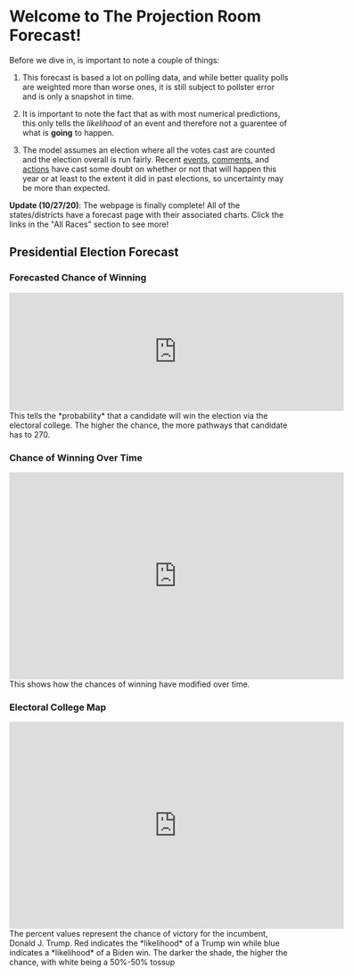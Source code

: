 # Welcome to The Projection Room Forecast!

Before we dive in, is important to note a couple of things:

1) This forecast is based a lot on polling data, and while better quality polls are weighted more than worse ones, it is still subject to pollster error and is only a snapshot in time.

2) It is important to note the fact that as with most numerical predictions, this only tells the *likelihood* of an event and therefore not a guarentee of what is **going** to happen.

3) The model assumes an election where all the votes cast are counted and the election overall is run fairly. Recent [events](https://ballotpedia.org/Changes_to_election_dates,_procedures,_and_administration_in_response_to_the_coronavirus_(COVID-19)_pandemic,_2020), [comments](https://www.vox.com/policy-and-politics/2020/9/30/21454325/trump-2020-peaceful-transition-election-stealing), and [actions](https://fivethirtyeight.com/features/five-ways-trump-and-gop-officials-are-undermining-the-election-process/) have cast some doubt on whether or not that will happen this year or at least to the extent it did in past elections, so uncertainty may be more than expected.

**Update (10/27/20)**: The webpage is finally complete! All of the states/districts have a forecast page with their associated charts. Click the links in the "All Races" section to see more!

## Presidential Election Forecast
### Forecasted Chance of Winning
<iframe width="600" height="212" seamless frameborder="0" scrolling="no" src="https://docs.google.com/spreadsheets/d/e/2PACX-1vQT7zI2PyREKcBTf5CJflh-Y0O-B_E0DExA0AQJICXH9gMMJia4ugx6LezMPtNZ3qWxozhOZFA_zbL6/pubchart?oid=1003958298&amp;format=interactive"></iframe>
This tells the *probability* that a candidate will win the election via the electoral college. The higher the chance, the more pathways that candidate has to 270.

### Chance of Winning Over Time
<iframe width="600" height="371" seamless frameborder="0" scrolling="no" src="https://docs.google.com/spreadsheets/d/e/2PACX-1vQT7zI2PyREKcBTf5CJflh-Y0O-B_E0DExA0AQJICXH9gMMJia4ugx6LezMPtNZ3qWxozhOZFA_zbL6/pubchart?oid=1593274173&amp;format=interactive"></iframe>
This shows how the chances of winning have modified over time.

### Electoral College Map
<iframe width="600" height="371" seamless frameborder="0" scrolling="no" src="https://docs.google.com/spreadsheets/d/e/2PACX-1vRsb4OQeyJBX2P0Od5zN1-S6EGaB4ChjwERt_hbjkp9ck_4XTCZx_SgDzaDxgietocK2hPAtlgFdS6d/pubchart?oid=2086820880&amp;format=interactive"></iframe>
The percent values represent the chance of victory for the incumbent, Donald J. Trump. Red indicates the *likelihood* of a Trump win while blue indicates a *likelihood* of a Biden win. The darker the shade, the higher the chance, with white being a 50%-50% tossup

<html>
        <head></head>
        <body>
                <script type="text/javascript" src="https://www.gstatic.com/charts/loader.js"></script>
                <script type="text/javascript">
        google.charts.load('current', {
                'packages': ['corechart']
              });
              google.charts.setOnLoadCallback(drawBubbleChart);

              function drawBubbleChart() {

                var query = new google.visualization.Query('https://docs.google.com/spreadsheets/d/1DLtvZ9YqcIoV_mxNDHvvyTXpaycDfGqPYhaNhJEwe68/gviz/tq?gid=553196491');

                query.setQuery('SELECT A, C, D, B, F LIMIT 57 OFFSET 1');
                query.send(handleQueryResponse);

              }

              function handleQueryResponse(response) {

                if (response.isError()) {
                  alert('Error in query: ' + response.getMessage() + ' ' + response.getDetailedMessage());
                  return;
                }

                var data = response.getDataTable();

                var options = {
                  title: "State Forecast",
                  hAxis: {
                    title: "Chance of Victory",
                    maxValue: 1.25
                  },
                  vAxis: {
                    title: "Points"
                  },
                  sizeAxis: {
                        title: "Biden"
                  },
                  colorAxis:{
                        title: "Margin of Victory (%)",
                    colors: ['red', 'white', 'blue']
                  },
                  bubble: {
                    textStyle: {
                      fontSize: 11
                    }
                  }
                }

                //Alter chance to reflect on Joe Biden chance of victory
                for(var i = 0; i < 56; i++){
                        var chance = data.getValue(i, 1);
                        if(chance < 0.5){
                        data.setValue(i, 1, 1 - chance);
                  }
                }

                var chart = new google.visualization.BubbleChart(document.getElementById('series_chart_div'));
                chart.draw(data, options);

              }
        </script>
        <div id="series_chart_div" style="width: 900px; height: 500px;"></div>
        </body>
</html>

### Electoral Votes Over Time
<iframe width="600" height="371" seamless frameborder="0" scrolling="no" src="https://docs.google.com/spreadsheets/d/e/2PACX-1vQT7zI2PyREKcBTf5CJflh-Y0O-B_E0DExA0AQJICXH9gMMJia4ugx6LezMPtNZ3qWxozhOZFA_zbL6/pubchart?oid=993494504&amp;format=interactive"></iframe>
A look at how the range of forecasted electoral votes have changed over the course of time. Remember, 270 votes are required to win. A 269-269 tie results in a much more [complicated process to choose the president](https://www.270towin.com/content/electoral-college-ties/). Dotted lines represent the 90% confidence interval for each candidate.

### Forecasted Vote Share
<iframe width="600" height="371" seamless frameborder="0" scrolling="no" src="https://docs.google.com/spreadsheets/d/e/2PACX-1vQT7zI2PyREKcBTf5CJflh-Y0O-B_E0DExA0AQJICXH9gMMJia4ugx6LezMPtNZ3qWxozhOZFA_zbL6/pubchart?oid=1119499338&amp;format=interactive"></iframe>
This is a look at what the vote share could look like on election day using historical data and polling averages.

### Popular Vote Over Time
<iframe width="600" height="371" seamless frameborder="0" scrolling="no" src="https://docs.google.com/spreadsheets/d/e/2PACX-1vQT7zI2PyREKcBTf5CJflh-Y0O-B_E0DExA0AQJICXH9gMMJia4ugx6LezMPtNZ3qWxozhOZFA_zbL6/pubchart?oid=687436770&amp;format=interactive"></iframe>
A look at how the range of the forecasted vote share has changed over the course of time. Dotted lines represent the 90% confidence interval for each candidate.

### Battleground Races
These are the races that are either the most interesting or most likely to get interesting 

[Arizona](https://theprforecast.com/arizona/) | [Colorado](https://theprforecast.com/colorado/) |
[Florida](https://theprforecast.com/florida/) | [Georgia](https://theprforecast.com/georgia/) |
[Iowa](https://theprforecast.com/iowa/) | [Maine (Statewide)](https://theprforecast.com/maine/) |
[Michigan](https://theprforecast.com/michigan/) | [Minnesota](https://theprforecast.com/minnesota/) |
[Nevada](https://theprforecast.com/nevada/) | [New Hampshire](https://theprforecast.com/new_hampshire/) |
[New Mexico](https://theprforecast.com/new_mexico/) | [North Carolina](https://theprforecast.com/north_carolina/) |
[Ohio](https://theprforecast.com/ohio/) | [Pennsylvania](https://theprforecast.com/pennsylvania/) |
[Texas](https://theprforecast.com/texas/) | [Wisconsin](https://theprforecast.com/wisconsin/) | 
[Maine CD-2](https://theprforecast.com/maine_cd_2/) | [Nebraska CD-2](https://theprforecast.com/nebraska_cd_2/)

### Tipping Point
<iframe width="500" height="371" src="https://docs.google.com/spreadsheets/d/e/2PACX-1vQT7zI2PyREKcBTf5CJflh-Y0O-B_E0DExA0AQJICXH9gMMJia4ugx6LezMPtNZ3qWxozhOZFA_zbL6/pubhtml?gid=1871926673&amp;single=true&amp;widget=true&amp;headers=false"></iframe>
The tipping point is defined as the state that gets the eventual winner their 270th electoral vote. Here is a list of the races that are most likely to do just that, along with the forecasted margins of victory (negative if Biden leads, positive if Trump leads). Note that Nebraska and Maine use a [slightly different system](https://www.270towin.com/content/split-electoral-votes-maine-and-nebraska/) to allocate electors than winner-take-all, so the statewide vote for both is denoted with a (S) while the congressional districts are labeled individually.


### Race Overview
<iframe width="500" height="371" src="https://docs.google.com/spreadsheets/d/e/2PACX-1vRsb4OQeyJBX2P0Od5zN1-S6EGaB4ChjwERt_hbjkp9ck_4XTCZx_SgDzaDxgietocK2hPAtlgFdS6d/pubhtml?gid=160042951&amp;single=true&amp;widget=true&amp;headers=false"></iframe>
Highlighted bold states are battleground races. Note that the margin of victory is negative if Biden leads and positive if Trump leads. Note that Nebraska and Maine use a [slightly different system](https://www.270towin.com/content/split-electoral-votes-maine-and-nebraska/) to allocate electors than winner-take-all, so the statewide vote for both is denoted with a (S) while the congressional districts are labeled individually.

### All Races
[Alabama](https://theprforecast.com/alabama/)                           | [Alaska](https://theprforecast.com/alaska/)                 |
[Arizona](https://theprforecast.com/arizona/)                           | [Arkansas](https://theprforecast.com/arkansas/)             |
[California](https://theprforecast.com/california/)                     | [Colorado](https://theprforecast.com/colorado/)             |
[Connecticut](https://theprforecast.com/connecticut/)                   | [Delaware](https://theprforecast.com/delaware/)             |
[District of Columbia](https://theprforecast.com/district_of_columbia/) | [Florida](https://theprforecast.com/florida/)               |
[Georgia](https://theprforecast.com/georgia/)                           | [Hawaii](https://theprforecast.com/hawaii/)                 |
[Idaho](https://theprforecast.com/idaho/)                               | [Illinois](https://theprforecast.com/illinois/)             |
[Indiana](https://theprforecast.com/indiana/)                           | [Iowa](https://theprforecast.com/iowa/)                     |
[Kansas](https://theprforecast.com/kansas/)                             | [Kentucky](https://theprforecast.com/kentucky/)             |
[Louisiana](https://theprforecast.com/louisiana/)                       | [Maine (Statewide)](https://theprforecast.com/maine/)       |
[Maryland](https://theprforecast.com/maryland/)                         | [Massachusetts](https://theprforecast.com/massachusetts/)   |
[Michigan](https://theprforecast.com/michigan/)                         | [Minnesota](https://theprforecast.com/minnesota/)           |
[Mississippi](https://theprforecast.com/mississippi/)                   | [Missouri](https://theprforecast.com/missouri/)             |
[Montana](https://theprforecast.com/montana/)                           | [Nebraska (Statewide)](https://theprforecast.com/nebraska/) |
[Nevada](https://theprforecast.com/nevada/)                             | [New Hampshire](https://theprforecast.com/new_hampshire/)   |
[New Jersey](https://theprforecast.com/new_jersey/)                     | [New Mexico](https://theprforecast.com/new_mexico/)         |
[New York](https://theprforecast.com/new_york)                          | [North Carolina](https://theprforecast.com/north_carolina/) |
[North Dakota](https://theprforecast.com/north_dakota/)                 | [Ohio](https://theprforecast.com/ohio/)                     |
[Oklahoma](https://theprforecast.com/oklahoma/)                         | [Oregon](https://theprforecast.com/oregon/)                 |
[Pennsylvania](https://theprforecast.com/pennsylvania/)                 | [Rhode Island](https://theprforecast.com/rhode_island/)     |
[South Carolina](https://theprforecast.com/south_carolina/)             | [South Dakota](https://theprforecast.com/south_dakota/)     |
[Tennessee](https://theprforecast.com/tennessee/)                       | [Texas](https://theprforecast.com/texas/)                   |
[Utah](https://theprforecast.com/utah/)                                 | [Vermont](https://theprforecast.com/vermont/)               |
[Virginia](https://theprforecast.com/virginia/)                         | [Washington](https://theprforecast.com/washington/)         |
[West Virginia](https://theprforecast.com/west_virginia/)               | [Wisconsin](https://theprforecast.com/wisconsin/)           |
[Wyoming](https://theprforecast.com/wyoming/)                           | [Maine CD-1](https://theprforecast.com/maine_cd_1/)         |
[Maine CD-2](https://theprforecast.com/maine_cd_2/)                     | [Nebraska CD-1](https://theprforecast.com/nebraska_cd_1/)   |
[Nebraska CD-2](https://theprforecast.com/nebraska_cd_2/)               | [Nebraska CD-3](https://theprforecast.com/nebraska_cd_3/)   |

## Senate Forecast
Coming Soon!

Polling data from [538.com](https://projects.fivethirtyeight.com/polls/?ex_cid=irpromo).

Charts created using [Google Sheets](https://www.google.com/sheets/about/).

The [Pre-Election Estimation System](https://github.com/zecellomaster/the-projection-room/tree/master/Scripts) is powered by a group of MATLAB scripts I designed myself.

All data presented can be found on the [official online repository](https://drive.google.com/drive/folders/1kHx-x_HtC0uqQKqF8HZOrfzr62zd8wP6?usp=sharing).

Found any errors? Want to make a suggestion? Have any comments? Tweet me [@zecellomaster](https://twitter.com/zecellomaster) or email me at [theprojectionroomdata@gmail.com](mailto:theprojectionroomdata@gmail.com).

<!-- Begin 270towin.com 2020 Presidential Election Countdown Widget -->
<iframe src="https://www.270towin.com/2020-countdown-clock/widget300x200.php" width="300" height="215" border="0" frameBorder="0">
    Browser not supported. Visit <a href="https://www.270towin.com/">www.270towin.com</a>
</iframe>
<!-- End 270towin.com 2020 Presidential Election Countdown widget -->

<!--<meta http-equiv="refresh" content="360" />-->
